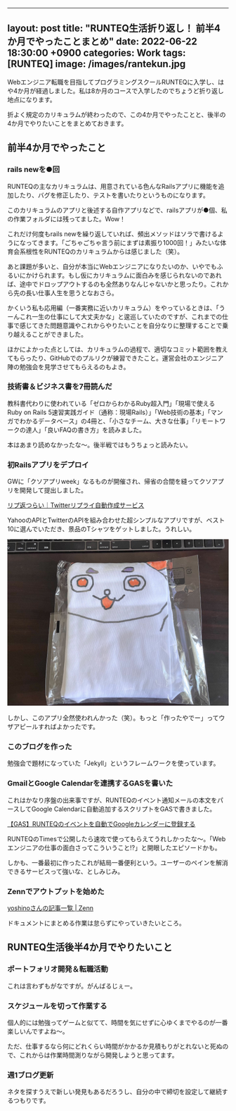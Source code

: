 
---
layout: post
title: "RUNTEQ生活折り返し！ 前半4か月でやったことまとめ"
date: 2022-06-22 18:30:00 +0900
categories: Work
tags: [RUNTEQ]
image: /images/rantekun.jpg
---

Webエンジニア転職を目指してプログラミングスクールRUNTEQに入学し、はや4か月が経過しました。私は8か月のコースで入学したのでちょうど折り返し地点になります。

折よく規定のカリキュラムが終わったので、この4か月でやったことと、後半の4か月でやりたいことをまとめておきます。

## 前半4か月でやったこと
### rails newを●回

RUNTEQの主なカリキュラムは、用意されている色んなRailsアプリに機能を追加したり、バグを修正したり、テストを書いたりというものになります。

このカリキュラムのアプリと後述する自作アプリなどで、railsアプリが●個、私の作業フォルダには残ってました。Wow！

これだけ何度もrails newを繰り返していれば、頻出メソッドはソラで書けるようになってきます。「ごちゃごちゃ言う前にまずは素振り1000回！」みたいな体育会系根性をRUNTEQのカリキュラムからは感じました（笑）。

あと課題が多いと、自分が本当にWebエンジニアになりたいのか、いやでもふるいにかけられます。もし仮にカリキュラムに面白みを感じられないのであれば、途中でドロップアウトするのも全然ありなんじゃないかと思ったり。これから先の長い仕事人生を思うとなおさら。

かくいう私も応用編（一番実務に近いカリキュラム）をやっているときは、「うーんこれ一生の仕事にして大丈夫かな」と逡巡していたのですが、これまでの仕事で感じてきた問題意識やこれからやりたいことを自分なりに整理することで乗り越えることができました。

ほかによかった点としては、カリキュラムの過程で、適切なコミット範囲を教えてもらったり、GitHubでのプルリクが練習できたこと。運営会社のエンジニア陣の勉強会を見学させてもらえるのもよき。

### 技術書＆ビジネス書を7冊読んだ

教科書代わりに使われている「ゼロからわかるRuby超入門」「現場で使える Ruby on Rails 5速習実践ガイド（通称：現場Rails）」「Web技術の基本」「マンガでわかるデータベース」の4冊と、「小さなチーム、大きな仕事」「リモートワークの達人」「良いFAQの書き方」を読みました。

本はあまり読めなかったな～。後半戦ではもうちょっと読みたい。

### 初Railsアプリをデプロイ

GWに「クソアプリweek」なるものが開催され、帰省の合間を縫ってクソアプリを開発して提出しました。

[リプ返つらい｜Twitterリプライ自動作成サービス](https://replytsurai.onrender.com/)

YahooのAPIとTwitterのAPIを組み合わせた超シンプルなアプリですが、ベスト10に選んでいただき、景品のTシャツをゲットしました。うれしい。

![](/images/rantekun.jpg)

しかし、このアプリ全然使われんかった（笑）。もっと「作ったやでー」ってウザアピールすればよかったです。

### このブログを作った

勉強会で題材になっていた「Jekyll」というフレームワークを使っています。

### GmailとGoogle Calendarを連携するGASを書いた

これはかなり序盤の出来事ですが、RUNTEQのイベント通知メールの本文をパースしてGoogle Calendarに自動追加するスクリプトをGASで書きました。

[【GAS】RUNTEQのイベントを自動でGoogleカレンダーに登録する](https://www.notion.so/GAS-RUNTEQ-Google-f06081556bf14bf19a429ccd68e6220b)

RUNTEQのTimesで公開したら速攻で使ってもらえてうれしかったな～。「Webエンジニアの仕事の面白さってこういうこと!?」と開眼したエピソードかも。

しかも、一番最初に作ったこれが結局一番便利という。ユーザーのペインを解消できるサービスって強いな、としみじみ。

### Zennでアウトプットを始めた

[yoshinoさんの記事一覧 | Zenn](https://zenn.dev/yoiyoicho)

ドキュメントにまとめる作業は怠らずにやっていきたいところ。

## RUNTEQ生活後半4か月でやりたいこと

### ポートフォリオ開発＆転職活動

これは言わずもがなですが。がんばるじぇー。

### スケジュールを切って作業する

個人的には勉強ってゲームと似てて、時間を気にせずに心ゆくまでやるのが一番楽しいんですよね～。

ただ、仕事するなら何にどれくらい時間がかかるか見積もりがとれないと死ぬので、これからは作業時間測りながら開発しようと思ってます。

### 週1ブログ更新

ネタを探すうえで新しい発見もあるだろうし、自分の中で締切を設定して継続するつもりです。
